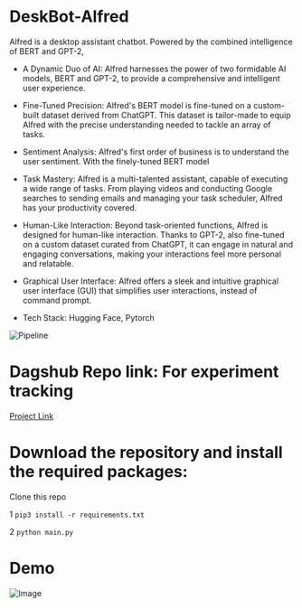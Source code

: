 # DeskBot-Alfred

Alfred is a desktop assistant chatbot. Powered by the combined intelligence of BERT and GPT-2, 

* A Dynamic Duo of AI: Alfred harnesses the power of two formidable AI models, BERT and GPT-2, to provide a comprehensive and intelligent user experience.

* Fine-Tuned Precision: Alfred's BERT model is fine-tuned on a custom-built dataset derived from ChatGPT. This dataset is tailor-made to equip Alfred with the precise understanding needed to tackle an array of tasks.


* Sentiment Analysis: Alfred's first order of business is to understand the user sentiment. With the finely-tuned BERT model

* Task Mastery: Alfred is a multi-talented assistant, capable of executing a wide range of tasks. From playing videos and conducting Google searches to sending emails and managing your task scheduler, Alfred has your productivity covered.


* Human-Like Interaction: Beyond task-oriented functions, Alfred is designed for human-like interaction. Thanks to GPT-2, also fine-tuned on a custom dataset curated from ChatGPT, it can engage in natural and engaging conversations, making your interactions feel more personal and relatable.

* Graphical User Interface: Alfred offers a sleek and intuitive graphical user interface (GUI) that simplifies user interactions, instead of command prompt.

* Tech Stack: Hugging Face, Pytorch

![Pipeline](https://github.com/mb16biswas/DeskBot-Alfred/assets/64213233/590fdc99-a30d-4ad3-a4a6-2c2a0ad28e1a)



# Dagshub Repo link: For experiment tracking
[Project Link]()


# Download the repository and install the required packages:

Clone this repo

1 `pip3 install -r requirements.txt`

2 `python main.py`

# Demo

![Image](https://github.com/mb16biswas/DeskBot-Alfred/assets/64213233/bdef4e2e-92fc-49af-92e5-1e50636db213)
